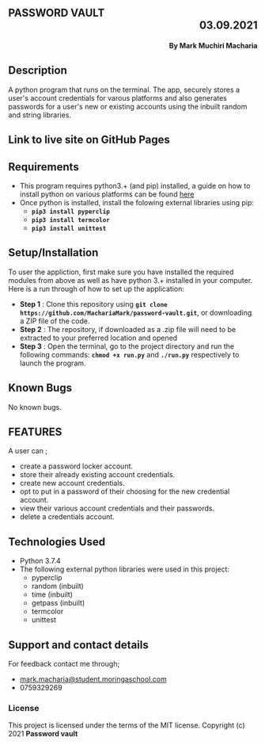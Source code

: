 ## PASSWORD VAULT <div dir="rtl">03.09.2021</div>
#### <div dir="rtl">By **Mark Muchiri Macharia**</div>
<!-- #### <div dir="rtl">By [**Mark Muchiri Macharia**](https://github.com/MachariaMark)</div> -->

## Description
A python program that runs on the terminal. The app, securely stores a user's account credentials for varous platforms and also generates passwords for a user's new or existing accounts using the inbuilt random and string libraries.
## Link to live site on GitHub Pages

## Requirements
* This program requires python3.+ (and pip) installed, a guide on how to install python on various platforms can be found [here](https://www.python.org/)
* Once python is installed, install the folowing external libraries using pip:
  * **`pip3 install pyperclip`**
  * **`pip3 install termcolor`**
  * **`pip3 install unittest`**
## Setup/Installation
To user the appliction, first make sure you have installed the required modules from above as well as have python 3.+ installed in your computer.
Here is a run through of how to set up the application:
* **Step 1** : Clone this repository using **`git clone https://github.com/MachariaMark/password-vault.git`**, or downloading a ZIP file of the code.
* **Step 2** : The repository, if downloaded as a .zip file will need to be extracted to your preferred location and opened
* **Step 3** : Open the terminal, go to the project directory and run the following commands: **`chmod +x run.py`** and **`./run.py`** respectively to launch the program.
## Known Bugs
No known bugs.
## FEATURES
A user can ;
* create a password locker account.
* store their already existing account credentials.
* create new account credentials.
* opt to put in a password of their choosing for the new credential account.
* view their various account credentials and their passwords.
* delete a credentials account.
## Technologies Used
* Python 3.7.4
* The following external python libraries were used in this project:
  * pyperclip
  * random (inbuilt)
  * time (inbuilt)
  * getpass (inbuilt)
  * termcolor
  * unittest
## Support and contact details
For feedback contact me through;
* mark.macharia@student.moringaschool.com
* 0759329269
### License
This project is licensed under the terms of the MIT license.
Copyright (c) 2021 **Password vault**